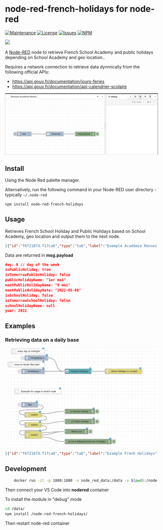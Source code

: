 # node-red-french-holidays for node-red

[![Maintenance](https://img.shields.io/badge/Maintained%3F-yes-green.svg)](https://github.com/rdmtc/node-red-french-holidays/graphs/commit-activity)
[![License](https://img.shields.io/badge/License-Apache%202.0-blue.svg)](https://opensource.org/licenses/Apache-2.0)
[![Issues](https://img.shields.io/github/issues/tataille/node-red-french-holidays.svg?style=flat-square)](https://github.com/tataille/node-red-french-holidays/issues)
[![NPM](https://img.shields.io/npm/dm/node-red-french-holidays)](https://github.com/tataille/node-red-french-holidays/releases/)

<a href="https://www.buymeacoffee.com/jeanmarctaz"><img src="https://img.buymeacoffee.com/button-api/?text=Buy me a beer&emoji=🍺&slug=jeanmarctaz&button_colour=40DCA5&font_colour=ffffff&font_family=Cookie&outline_colour=000000&coffee_colour=FFDD00" /></a>

A <a href="http://nodered.org" target="_new">Node-RED</a> node to retrieve French School Academy and public holidays depending on School Academy and geo location..

Requires a network connection to retrieve data dynmically from the following official APIs:

* <https://api.gouv.fr/documentation/jours-feries>
* <https://api.gouv.fr/documentation/api-calendrier-scolaire>

!['Retrieve French Holidays'](assets/simple-example.gif)

## Install

Using the Node Red palette manager.

Alternatively, run the following command in your Node-RED user directory - typically `~/.node-red`

```bash
npm install node-red-french-holidays
```

## Usage

Retrieves French School Holiday and Public Holidays based on School Academy, geo location and output them to the next node.

```json
[{"id":"f6f2187d.f17ca8","type":"tab","label":"Exemple Académie Rennes & Fériés Métropole","disabled":false,"info":""},{"id":"69a824ffaab0680b","type":"french-holidays","z":"f6f2187d.f17ca8","name":"Vacances","academy":"Rennes","geo":"Métropole","x":340,"y":240,"wires":[["821c23230cbef1e6"]]},{"id":"821c23230cbef1e6","type":"debug","z":"f6f2187d.f17ca8","name":"","active":true,"tosidebar":true,"console":false,"tostatus":false,"complete":"payload","targetType":"msg","statusVal":"","statusType":"auto","x":550,"y":240,"wires":[]},{"id":"d2702ce52d9c5d50","type":"inject","z":"f6f2187d.f17ca8","name":"","props":[{"p":"payload"}],"repeat":"","crontab":"","once":false,"onceDelay":0.1,"topic":"","payload":"test","payloadType":"str","x":130,"y":240,"wires":[["69a824ffaab0680b"]]}]
```

Data are returned in __msg.payload__

```json
day: 0 // day of the week
isPublicHoliday: true
isTomorrowPublicHoliday: false
publicHolidayName: "1er mai"
nextPublicHolidayName: "8 mai"
nextPublicHolidayDate: "2022-05-08"
isSchoolHoliday: false
isTomorrowSchoolHoliday: false
schoolHolidayName: null
year: 2022
```

## Examples

### Retrieving data on a daily base

![Full workflow](assets/example.png)

```json
[{"id":"f6f2187d.f17ca8","type":"tab","label":"Example Frenh Holidays","disabled":false,"info":""},{"id":"ee7966d41a4eb93a","type":"inject","z":"f6f2187d.f17ca8","name":"","props":[{"p":"payload"},{"p":"topic","vt":"str"}],"repeat":"","crontab":"05 00 * * *","once":false,"onceDelay":0.1,"topic":"","payload":"","payloadType":"date","x":210,"y":120,"wires":[["6cde5e23f714597e"]]},{"id":"6cde5e23f714597e","type":"french-holidays","z":"f6f2187d.f17ca8","name":"French Holidays","academy":"Saint Pierre et Miquelon","geo":"La Réunion","x":460,"y":200,"wires":[["f02f34e5c19dc9ad"]]},{"id":"e4912846.3a1ca8","type":"inject","z":"f6f2187d.f17ca8","name":"","props":[{"p":"payload"},{"p":"topic","vt":"str"}],"repeat":"","crontab":"","once":true,"onceDelay":"1","topic":"","payload":"","payloadType":"date","x":190,"y":200,"wires":[["6cde5e23f714597e"]]},{"id":"d2fe809f.3c90d","type":"switch","z":"f6f2187d.f17ca8","name":"","property":"day-info.isSchoolHoliday","propertyType":"global","rules":[{"t":"true"},{"t":"else"}],"checkall":"true","repair":false,"outputs":2,"x":190,"y":460,"wires":[["c73a89b5.6630f8"],["45f8baa2ab85b321"]]},{"id":"26326493.2e010c","type":"inject","z":"f6f2187d.f17ca8","name":"Test","props":[],"repeat":"","crontab":"","once":false,"onceDelay":0.1,"topic":"","x":170,"y":400,"wires":[["d2fe809f.3c90d"]]},{"id":"c73a89b5.6630f8","type":"debug","z":"f6f2187d.f17ca8","name":"is School Holiday","active":true,"tosidebar":true,"console":false,"tostatus":false,"complete":"payload","targetType":"msg","statusVal":"","statusType":"auto","x":470,"y":440,"wires":[]},{"id":"e245c8da.585928","type":"debug","z":"f6f2187d.f17ca8","name":"is not a Weekend and not a Holiday","active":true,"tosidebar":true,"console":false,"tostatus":false,"complete":"payload","x":520,"y":620,"wires":[]},{"id":"e427d079.51212","type":"comment","z":"f6f2187d.f17ca8","name":"Example for usage in switch node","info":"","x":220,"y":320,"wires":[]},{"id":"16d53221440bd2e4","type":"comment","z":"f6f2187d.f17ca8","name":"every day at midnight","info":"","x":160,"y":80,"wires":[]},{"id":"c5739eb5333cc2d1","type":"comment","z":"f6f2187d.f17ca8","name":"once on Node-Red start","info":"","x":150,"y":160,"wires":[]},{"id":"f02f34e5c19dc9ad","type":"change","z":"f6f2187d.f17ca8","name":"Store Holidays in context ","rules":[{"t":"set","p":"day-info","pt":"global","to":"payload","tot":"msg"}],"action":"","property":"","from":"","to":"","reg":false,"x":730,"y":200,"wires":[[]]},{"id":"45f8baa2ab85b321","type":"switch","z":"f6f2187d.f17ca8","name":"","property":"day-info.isPublicHoliday","propertyType":"global","rules":[{"t":"true"},{"t":"else"}],"checkall":"true","repair":false,"outputs":2,"x":190,"y":520,"wires":[["85d147a3f1f5220f"],["c54de3c014daa901"]]},{"id":"85d147a3f1f5220f","type":"debug","z":"f6f2187d.f17ca8","name":"is Public Holiday","active":true,"tosidebar":true,"console":false,"tostatus":false,"complete":"payload","targetType":"msg","statusVal":"","statusType":"auto","x":470,"y":500,"wires":[]},{"id":"c54de3c014daa901","type":"switch","z":"f6f2187d.f17ca8","name":"","property":"day-info.day","propertyType":"global","rules":[{"t":"eq","v":"0","vt":"str"},{"t":"eq","v":"6","vt":"str"},{"t":"else"}],"checkall":"true","repair":false,"outputs":3,"x":190,"y":580,"wires":[["54181726d58eb31b"],["54181726d58eb31b"],["e245c8da.585928"]]},{"id":"54181726d58eb31b","type":"debug","z":"f6f2187d.f17ca8","name":"Week-end","active":true,"tosidebar":true,"console":false,"tostatus":false,"complete":"payload","targetType":"msg","statusVal":"","statusType":"auto","x":450,"y":560,"wires":[]}]
```

## Development

```bash
    docker run -it -p 1880:1880 -v node_red_data:/data -v $(pwd):/node-red-french-holidays --name nodered nodered/node-red
```

Then connect your VS Code into __nodered__ container

To install the module in "debug" mode

```bash
cd /data/
npm install /node-red-french-holidays/
```

Then restart node-red container
